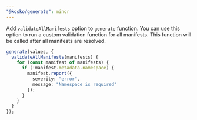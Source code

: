 ```yaml
---
"@kosko/generate": minor
---
```


Add `validateAllManifests` option to `generate` function. You can use this option to run a custom validation function for all manifests. This function will be called after all manifests are resolved.

```ts
generate(values, {
  validateAllManifests(manifests) {
    for (const manifest of manifests) {
      if (!manifest.metadata.namespace) {
        manifest.report({
          severity: "error",
          message: "Namespace is required"
        });
      }
    }
  }
});
```

